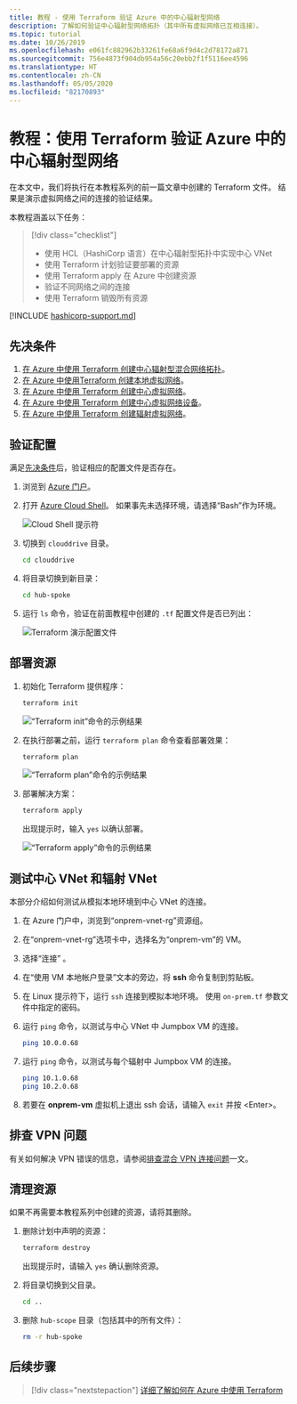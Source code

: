 ```yaml
---
title: 教程 - 使用 Terraform 验证 Azure 中的中心辐射型网络
description: 了解如何验证中心辐射型网络拓扑（其中所有虚拟网络已互相连接）。
ms.topic: tutorial
ms.date: 10/26/2019
ms.openlocfilehash: e061fc882962b33261fe68a6f9d4c2d78172a871
ms.sourcegitcommit: 756e4873f904db954a56c20ebb2f1f5116ee4596
ms.translationtype: HT
ms.contentlocale: zh-CN
ms.lasthandoff: 05/05/2020
ms.locfileid: "82170893"
---
```

# <a name="tutorial-validate-a-hub-and-spoke-network-in-azure-using-terraform"></a>教程：使用 Terraform 验证 Azure 中的中心辐射型网络

在本文中，我们将执行在本教程系列的前一篇文章中创建的 Terraform 文件。 结果是演示虚拟网络之间的连接的验证结果。

本教程涵盖以下任务：

> [!div class="checklist"]
> * 使用 HCL（HashiCorp 语言）在中心辐射型拓扑中实现中心 VNet
> * 使用 Terraform 计划验证要部署的资源
> * 使用 Terraform apply 在 Azure 中创建资源
> * 验证不同网络之间的连接
> * 使用 Terraform 销毁所有资源

[!INCLUDE [hashicorp-support.md](includes/hashicorp-support.md)]

## <a name="prerequisites"></a>先决条件

1. [在 Azure 中使用 Terraform 创建中心辐射型混合网络拓扑](./hub-spoke-introduction.md)。
1. [在 Azure 中使用Terraform 创建本地虚拟网络](./hub-spoke-on-prem.md)。
1. [在 Azure 中使用 Terraform 创建中心虚拟网络](./hub-spoke-hub-network.md)。
1. [在 Azure 中使用 Terraform 创建中心虚拟网络设备](./hub-spoke-hub-nva.md)。
1. [在 Azure 中使用 Terraform 创建辐射虚拟网络](./hub-spoke-spoke-network.md)。

## <a name="verify-your-configuration"></a>验证配置

满足[先决条件](#prerequisites)后，验证相应的配置文件是否存在。

1. 浏览到 [Azure 门户](https://portal.azure.com)。

1. 打开 [Azure Cloud Shell](/azure/cloud-shell/overview)。 如果事先未选择环境，请选择“Bash”作为环境。 

    ![Cloud Shell 提示符](./media/common/azure-portal-cloud-shell-button-min.png)

1. 切换到 `clouddrive` 目录。

    ```bash
    cd clouddrive
    ```

1. 将目录切换到新目录：

    ```bash
    cd hub-spoke
    ```

1. 运行 `ls` 命令，验证在前面教程中创建的 `.tf` 配置文件是否已列出：

    ![Terraform 演示配置文件](./media/hub-and-spoke-tutorial-series/hub-spoke-config-files.png)

## <a name="deploy-the-resources"></a>部署资源

1. 初始化 Terraform 提供程序：
    
    ```bash
    terraform init
    ```
    
    ![“Terraform init”命令的示例结果](./media/hub-and-spoke-tutorial-series/hub-spoke-terraform-init.png)
    
1. 在执行部署之前，运行 `terraform plan` 命令查看部署效果：

    ```bash
    terraform plan
    ```
    
    ![“Terraform plan”命令的示例结果](./media/hub-and-spoke-tutorial-series/hub-spoke-terraform-plan.png)

1. 部署解决方案：

    ```bash
    terraform apply
    ```
    
    出现提示时，输入 `yes` 以确认部署。

    ![“Terraform apply”命令的示例结果](./media/hub-and-spoke-tutorial-series/hub-spoke-terraform-apply.png)
    
## <a name="test-the-hub-vnet-and-spoke-vnets"></a>测试中心 VNet 和辐射 VNet

本部分介绍如何测试从模拟本地环境到中心 VNet 的连接。

1. 在 Azure 门户中，浏览到“onprem-vnet-rg”资源组。 

1. 在“onprem-vnet-rg”选项卡中，选择名为“onprem-vm”的 VM。  

1. 选择“连接”  。

1. 在“使用 VM 本地帐户登录”文本的旁边，将 **ssh** 命令复制到剪贴板。 

1. 在 Linux 提示符下，运行 `ssh` 连接到模拟本地环境。 使用 `on-prem.tf` 参数文件中指定的密码。

1. 运行 `ping` 命令，以测试与中心 VNet 中 Jumpbox VM 的连接。

   ```bash
   ping 10.0.0.68
   ```

1. 运行 `ping` 命令，以测试与每个辐射中 Jumpbox VM 的连接。

   ```bash
   ping 10.1.0.68
   ping 10.2.0.68
   ```

1. 若要在 **onprem-vm** 虚拟机上退出 ssh 会话，请输入 `exit` 并按 &lt;Enter>。

## <a name="troubleshoot-vpn-issues"></a>排查 VPN 问题

有关如何解决 VPN 错误的信息，请参阅[排查混合 VPN 连接问题](/azure/architecture/reference-architectures/hybrid-networking/troubleshoot-vpn)一文。

## <a name="clean-up-resources"></a>清理资源

如果不再需要本教程系列中创建的资源，请将其删除。

1. 删除计划中声明的资源：

    ```bash
    terraform destroy
    ```

    出现提示时，请输入 `yes` 确认删除资源。

1. 将目录切换到父目录。

    ```bash
    cd ..
    ```

1. 删除 `hub-scope` 目录（包括其中的所有文件）：

    ```bash
    rm -r hub-spoke
    ```

## <a name="next-steps"></a>后续步骤

> [!div class="nextstepaction"] 
> [详细了解如何在 Azure 中使用 Terraform](/azure/terraform)